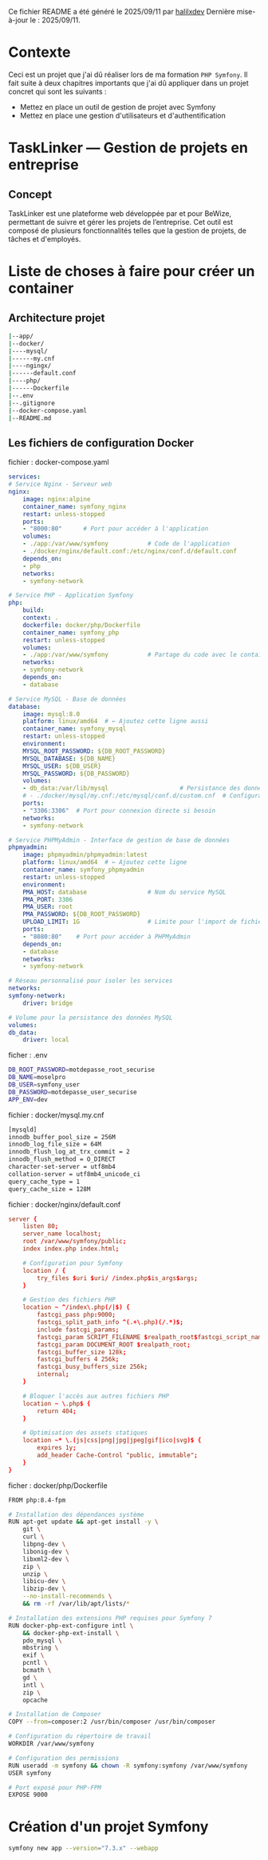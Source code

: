 Ce fichier README a été généré le 2025/09/11 par [halilxdev](https://github.com/halilxdev/)
Dernière mise-à-jour le : 2025/09/11.

# Contexte

Ceci est un projet que j'ai dû réaliser lors de ma formation `PHP Symfony`. Il fait suite à deux chapitres importants que j'ai dû appliquer dans un projet concret qui sont les suivants :
* Mettez en place un outil de gestion de projet avec Symfony
* Mettez en place une gestion d'utilisateurs et d'authentification

# TaskLinker — Gestion de projets en entreprise

## Concept

TaskLinker est une plateforme web développée par et pour BeWize, permettant de suivre et gérer les projets de l’entreprise. Cet outil est composé de plusieurs fonctionnalités telles que la gestion de projets, de tâches et d'employés.

# Liste de choses à faire pour créer un container

## Architecture projet
```bash
|--app/
|--docker/
|----mysql/
|------my.cnf
|----ngingx/
|------default.conf
|----php/
|------Dockerfile
|--.env
|--.gitignore
|--docker-compose.yaml
|--README.md
```
## Les fichiers de configuration Docker

fichier : docker-compose.yaml
```yaml
services:
# Service Nginx - Serveur web
nginx:
    image: nginx:alpine
    container_name: symfony_nginx
    restart: unless-stopped
    ports:
    - "8000:80"      # Port pour accéder à l'application
    volumes:
    - ./app:/var/www/symfony           # Code de l'application
    - ./docker/nginx/default.conf:/etc/nginx/conf.d/default.conf
    depends_on:
    - php
    networks:
    - symfony-network

# Service PHP - Application Symfony
php:
    build:
    context: .
    dockerfile: docker/php/Dockerfile
    container_name: symfony_php
    restart: unless-stopped
    volumes:
    - ./app:/var/www/symfony           # Partage du code avec le container
    networks:
    - symfony-network
    depends_on:
    - database

# Service MySQL - Base de données
database:
    image: mysql:8.0
    platform: linux/amd64  # ← Ajoutez cette ligne aussi
    container_name: symfony_mysql
    restart: unless-stopped
    environment:
    MYSQL_ROOT_PASSWORD: ${DB_ROOT_PASSWORD}
    MYSQL_DATABASE: ${DB_NAME}
    MYSQL_USER: ${DB_USER}
    MYSQL_PASSWORD: ${DB_PASSWORD}
    volumes:
    - db_data:/var/lib/mysql                    # Persistance des données
    # - ./docker/mysql/my.cnf:/etc/mysql/conf.d/custom.cnf  # Configuration personnalisée
    ports:
    - "3306:3306"  # Port pour connexion directe si besoin
    networks:
    - symfony-network

# Service PHPMyAdmin - Interface de gestion de base de données
phpmyadmin:
    image: phpmyadmin/phpmyadmin:latest
    platform: linux/amd64  # ← Ajoutez cette ligne
    container_name: symfony_phpmyadmin
    restart: unless-stopped
    environment:
    PMA_HOST: database                 # Nom du service MySQL
    PMA_PORT: 3306
    PMA_USER: root
    PMA_PASSWORD: ${DB_ROOT_PASSWORD}
    UPLOAD_LIMIT: 1G                   # Limite pour l'import de fichiers
    ports:
    - "8080:80"    # Port pour accéder à PHPMyAdmin
    depends_on:
    - database
    networks:
    - symfony-network

# Réseau personnalisé pour isoler les services
networks:
symfony-network:
    driver: bridge

# Volume pour la persistance des données MySQL
volumes:
db_data:
    driver: local
```

ficher : .env
```bash
DB_ROOT_PASSWORD=motdepasse_root_securise
DB_NAME=moselpro
DB_USER=symfony_user
DB_PASSWORD=motdepasse_user_securise
APP_ENV=dev
```

fichier : docker/mysql.my.cnf
```bash
[mysqld]
innodb_buffer_pool_size = 256M
innodb_log_file_size = 64M
innodb_flush_log_at_trx_commit = 2
innodb_flush_method = O_DIRECT
character-set-server = utf8mb4
collation-server = utf8mb4_unicode_ci
query_cache_type = 1
query_cache_size = 128M
```

fichier : docker/nginx/default.conf
```conf
server {
    listen 80;
    server_name localhost;
    root /var/www/symfony/public;
    index index.php index.html;

    # Configuration pour Symfony
    location / {
        try_files $uri $uri/ /index.php$is_args$args;
    }

    # Gestion des fichiers PHP
    location ~ ^/index\.php(/|$) {
        fastcgi_pass php:9000;
        fastcgi_split_path_info ^(.+\.php)(/.*)$;
        include fastcgi_params;
        fastcgi_param SCRIPT_FILENAME $realpath_root$fastcgi_script_name;
        fastcgi_param DOCUMENT_ROOT $realpath_root;
        fastcgi_buffer_size 128k;
        fastcgi_buffers 4 256k;
        fastcgi_busy_buffers_size 256k;
        internal;
    }

    # Bloquer l'accès aux autres fichiers PHP
    location ~ \.php$ {
        return 404;
    }

    # Optimisation des assets statiques
    location ~* \.(js|css|png|jpg|jpeg|gif|ico|svg)$ {
        expires 1y;
        add_header Cache-Control "public, immutable";
    }
}
```

ficher : docker/php/Dockerfile
```bash
FROM php:8.4-fpm

# Installation des dépendances système
RUN apt-get update && apt-get install -y \
    git \
    curl \
    libpng-dev \
    libonig-dev \
    libxml2-dev \
    zip \
    unzip \
    libicu-dev \
    libzip-dev \
    --no-install-recommends \
    && rm -rf /var/lib/apt/lists/*

# Installation des extensions PHP requises pour Symfony 7
RUN docker-php-ext-configure intl \
    && docker-php-ext-install \
    pdo_mysql \
    mbstring \
    exif \
    pcntl \
    bcmath \
    gd \
    intl \
    zip \
    opcache

# Installation de Composer
COPY --from=composer:2 /usr/bin/composer /usr/bin/composer

# Configuration du répertoire de travail
WORKDIR /var/www/symfony

# Configuration des permissions
RUN useradd -m symfony && chown -R symfony:symfony /var/www/symfony
USER symfony

# Port exposé pour PHP-FPM
EXPOSE 9000
```

# Création d'un projet Symfony
```bash
symfony new app --version="7.3.x" --webapp
```